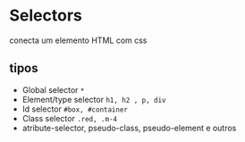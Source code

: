 # Selectors

conecta um elemento HTML com css

## tipos

* Global selector `*`
* Element/type selector `h1, h2 , p, div`
* Id selector `#box, #container`
* Class selector `.red, .m-4`
* atribute-selector, pseudo-class, pseudo-element e outros